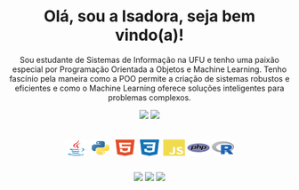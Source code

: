  <h1 align="center">Olá, sou a Isadora, seja bem vindo(a)!</h1>
 
<div>
  <p align="center">
    Sou estudante de Sistemas de Informação na UFU e tenho uma paixão especial por Programação Orientada a Objetos e Machine Learning. Tenho fascínio pela maneira como a POO     
    permite a criação de sistemas robustos e eficientes e como o Machine Learning oferece soluções inteligentes para problemas complexos.
  </p>
</div>

<div align="center" style="display: inline_block">
  <img height="180em" src="https://github-readme-stats.vercel.app/api?username=isasdora&show_icons=true&theme=transparent&include_all_commits=true&count_private=true"/>
  <img height="180em" src="https://github-readme-stats.vercel.app/api/top-langs/?username=isasdora&layout=compact&langs_count=16&theme=transparent"/>
</div>

<br>

<div  align="center"> 
  <div style="display: inline_block"><br>
    <img align="center" height="30" width="40" alt="c-icon" src="https://raw.githubusercontent.com/devicons/devicon/master/icons/java/java-original.svg">
    <img align="center" height="30" width="40" alt="c-icon" src="https://raw.githubusercontent.com/devicons/devicon/master/icons/python/python-original.svg">
    <img align="center" height="30" width="40" alt="html-icon" src="https://raw.githubusercontent.com/devicons/devicon/master/icons/html5/html5-plain.svg">
    <img align="center" height="30" width="40" alt="css-icon" src="https://raw.githubusercontent.com/devicons/devicon/master/icons/css3/css3-plain.svg">
    <img align="center" height="30" width="40" alt="js-icon"  src="https://raw.githubusercontent.com/devicons/devicon/master/icons/javascript/javascript-plain.svg">
    <img align="center" height="30" width="40" alt="c-icon" src="https://raw.githubusercontent.com/devicons/devicon/master/icons/php/php-original.svg">
    <img align="center" height="30" width="40" alt="c-icon" src="https://raw.githubusercontent.com/devicons/devicon/master/icons/r/r-original.svg">
  </div>  
</div>

##

 <div align="center" > 
  <a href="https://www.linkedin.com/in/isadora-martins-006348225/" target="_blank"><img src="https://img.shields.io/badge/-LinkedIn-%230077B5?style=for-the-badge&logo=linkedin&logoColor=white" target="_blank"></a>  
  <a href = "isadorapmarquesm@gmail.com"><img src="https://img.shields.io/badge/-Gmail-%23333?style=for-the-badge&logo=gmail&logoColor=white" target="_blank"></a>
  <a href="https://www.instagram.com/isasdoraa/" target="_blank"><img src="https://img.shields.io/badge/-Instagram-%23E4405F?style=for-the-badge&logo=instagram&logoColor=white" target="_blank"></a>
 </div>
